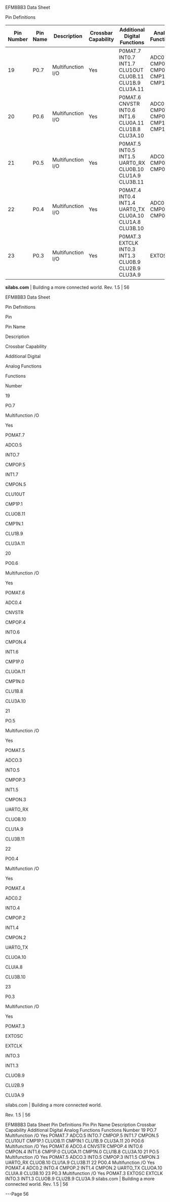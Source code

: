 EFM8BB3 Data Sheet

Pin Definitions




|Pin<br>Number|Pin Name|Description|Crossbar Capability|Additional Digital<br>Functions|Analog Functions|
|---|---|---|---|---|---|
|19|P0.7|Multifunction I/O|Yes|P0MAT.7<br>INT0.7<br>INT1.7<br>CLU1OUT<br>CLU0B.11<br>CLU1B.9<br>CLU3A.11|ADC0.5<br>CMP0P.5<br>CMP0N.5<br>CMP1P.1<br>CMP1N.1|
|20|P0.6|Multifunction I/O|Yes|P0MAT.6<br>CNVSTR<br>INT0.6<br>INT1.6<br>CLU0A.11<br>CLU1B.8<br>CLU3A.10|ADC0.4<br>CMP0P.4<br>CMP0N.4<br>CMP1P.0<br>CMP1N.0|
|21|P0.5|Multifunction I/O|Yes|P0MAT.5<br>INT0.5<br>INT1.5<br>UART0_RX<br>CLU0B.10<br>CLU1A.9<br>CLU3B.11|ADC0.3<br>CMP0P.3<br>CMP0N.3|
|22|P0.4|Multifunction I/O|Yes|P0MAT.4<br>INT0.4<br>INT1.4<br>UART0_TX<br>CLU0A.10<br>CLU1A.8<br>CLU3B.10|ADC0.2<br>CMP0P.2<br>CMP0N.2|
|23|P0.3|Multifunction I/O|Yes|P0MAT.3<br>EXTCLK<br>INT0.3<br>INT1.3<br>CLU0B.9<br>CLU2B.9<br>CLU3A.9|EXTOSC|


**silabs.com** | Building a more connected world. Rev. 1.5 | 56



EFM8BB3 Data Sheet

Pin Definitions

Pin

Pin Name

Description

Crossbar Capability

Additional Digital

Analog Functions

Functions

Number

19

PO.7

Multifunction /O

Yes

POMAT.7

ADCO.5

INTO.7

CMPOP.5

INT1.7

CMPON.5

CLU10UT

CMP1P.1

CLUOB.11

CMP1N.1

CLU1B.9

CLU3A.11

20

PO0.6

Multifunction /O

Yes

POMAT.6

ADC0.4

CNVSTR

CMPOP.4

INTO.6

CMPON.4

INT1.6

CMP1P.0

CLUOA.11

CMP1N.0

CLU1B.8

CLU3A.10

21

PO.5

Multifunction /O

Yes

POMAT.5

ADCO.3

INTO.5

CMPOP.3

INT1.5

CMPON.3

UARTO_RX

CLUOB.10

CLU1A.9

CLU3B.11

22

PO0.4

Multifunction /O

Yes

POMAT.4

ADC0.2

INTO.4

CMPOP.2

INT1.4

CMPON.2

UARTO_TX

CLUOA.10

CLUIA.8

CLU3B.10

23

P0.3

Multifunction /O

Yes

POMAT.3

EXTOSC

EXTCLK

INTO.3

INT1.3

CLUOB.9

CLU2B.9

CLU3A.9

silabs.com | Building a more connected world.

Rev. 1.5 | 56

EFM8BB3 Data Sheet
Pin Definitions
Pin Pin Name Description Crossbar Capability Additional Digital Analog Functions
Functions
Number
19 PO.7 Multifunction /O Yes POMAT.7 ADCO.5
INTO.7 CMPOP.5
INT1.7 CMPON.5
CLU10UT CMP1P.1
CLUOB.11 CMP1N.1
CLU1B.9
CLU3A.11
20 PO0.6 Multifunction /O Yes POMAT.6 ADC0.4
CNVSTR CMPOP.4
INTO.6 CMPON.4
INT1.6 CMP1P.0
CLUOA.11 CMP1N.0
CLU1B.8
CLU3A.10
21 PO.5 Multifunction /O Yes POMAT.5 ADCO.3
INTO.5 CMPOP.3
INT1.5 CMPON.3
UARTO_RX
CLUOB.10
CLU1A.9
CLU3B.11
22 PO0.4 Multifunction /O Yes POMAT.4 ADC0.2
INTO.4 CMPOP.2
INT1.4 CMPON.2
UARTO_TX
CLUOA.10
CLUIA.8
CLU3B.10
23 P0.3 Multifunction /O Yes POMAT.3 EXTOSC
EXTCLK
INTO.3
INT1.3
CLUOB.9
CLU2B.9
CLU3A.9
silabs.com | Building a more connected world. Rev. 1.5 | 56


---Page 56 

